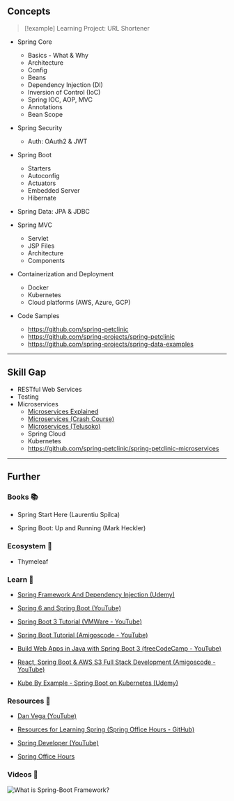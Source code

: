 ## Concepts

> [!example] Learning Project: URL Shortener

- Spring Core
    - Basics - What & Why
    - Architecture
    - Config
    - Beans
    - Dependency Injection (DI)
    - Inversion of Control (IoC)
    - Spring IOC, AOP, MVC
    - Annotations
    - Bean Scope
- Spring Security
    - Auth: OAuth2 & JWT
- Spring Boot
    - Starters
    - Autoconfig
    - Actuators
    - Embedded Server
    - Hibernate
- Spring Data: JPA & JDBC
- Spring MVC
    - Servlet
    - JSP Files
    - Architecture
    - Components
- Containerization and Deployment
    - Docker
    - Kubernetes
    - Cloud platforms (AWS, Azure, GCP)

- Code Samples
    - https://github.com/spring-petclinic
    - https://github.com/spring-projects/spring-petclinic
    - https://github.com/spring-projects/spring-data-examples

---

## Skill Gap

- RESTful Web Services
- Testing
- Microservices
    - [Microservices Explained](https://www.youtube.com/watch?v=bHEmp5YIUI4)
    - [Microservices (Crash Course)](https://www.youtube.com/watch?v=T-m7ZFxeg1A)
    - [Microservices (Telusoko)](https://www.youtube.com/watch?v=Jl9OKQ92SJU&t=36392s)
    - Spring Cloud 
    - Kubernetes
    - https://github.com/spring-petclinic/spring-petclinic-microservices

---

## Further

### Books 📚

- Spring Start Here (Laurentiu Spilca)

- Spring Boot: Up and Running (Mark Heckler)

### Ecosystem 🌳

- Thymeleaf

### Learn 🧠

- [Spring Framework And Dependency Injection (Udemy)](https://www.udemy.com/course/spring-framework-video-tutorial/)

- [Spring 6 and Spring Boot (YouTube)](https://www.youtube.com/playlist?list=PLsyeobzWxl7qbKoSgR5ub6jolI8-ocxCF) 

- [Spring Boot 3 Tutorial (VMWare - YouTube)](https://www.youtube.com/watch?v=UgX5lgv4uVM)

- [Spring Boot Tutorial (Amigoscode - YouTube)](https://www.youtube.com/watch?v=9SGDpanrc8U)

- [Build Web Apps in Java with Spring Boot 3 (freeCodeCamp - YouTube)](https://www.youtube.com/watch?v=31KTdfRH6nY)

- [React, Spring Boot & AWS S3 Full Stack Development (Amigoscode - YouTube)](https://www.youtube.com/watch?v=9i1gQ7w2V24)

- [Kube By Example - Spring Boot on Kubernetes (Udemy)](https://www.udemy.com/course/kube-by-example-spring-boot-on-kubernetes/)

### Resources 🧩

- [Dan Vega (YouTube)](https://www.youtube.com/@DanVega/videos)

- [Resources for Learning Spring (Spring Office Hours - GitHub)](https://github.com/spring-office-hours/resources-learning-spring)

- [Spring Developer (YouTube)](https://www.youtube.com/@SpringSourceDev/videos)

- [Spring Office Hours](https://springofficehours.io/)

### Videos 🎥

![What is Spring-Boot Framework?](https://www.youtube.com/watch?v=LSEYdU8Dp9Y)